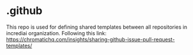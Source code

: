 # .github

This repo is used for defining shared templates between all repositories in incrediai organization.
Following this link: https://chromatichq.com/insights/sharing-github-issue-pull-request-templates/
